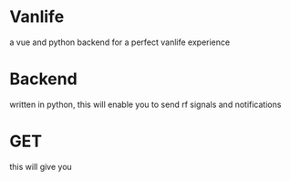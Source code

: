 # Vanlife

a vue and python backend for a perfect vanlife experience


# Backend

written in python, this will enable you to send rf signals and notifications

# GET

this will give you 